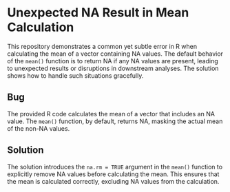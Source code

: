 # Unexpected NA Result in Mean Calculation
This repository demonstrates a common yet subtle error in R when calculating the mean of a vector containing NA values. The default behavior of the `mean()` function is to return NA if any NA values are present, leading to unexpected results or disruptions in downstream analyses. The solution shows how to handle such situations gracefully.
## Bug
The provided R code calculates the mean of a vector that includes an NA value. The `mean()` function, by default, returns NA, masking the actual mean of the non-NA values.
## Solution
The solution introduces the `na.rm = TRUE` argument in the `mean()` function to explicitly remove NA values before calculating the mean. This ensures that the mean is calculated correctly, excluding NA values from the calculation.
